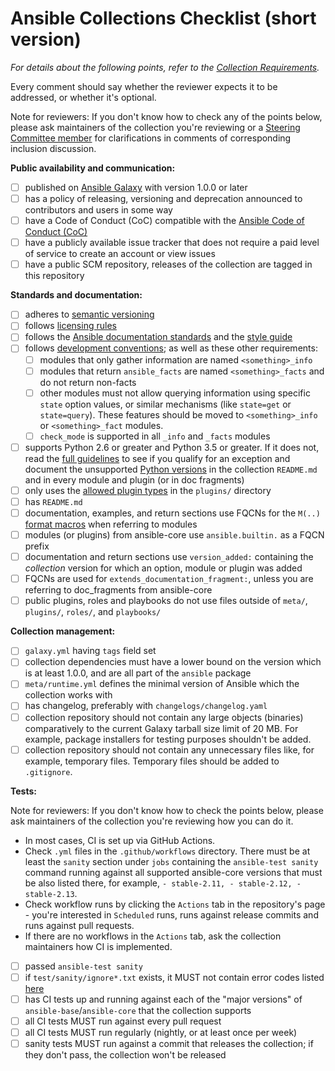 # Ansible Collections Checklist (short version)

_For details about the following points, refer to the [Collection Requirements](https://github.com/ansible-collections/overview/blob/main/collection_requirements.rst)._

Every comment should say whether the reviewer expects it to be addressed, or whether it's optional.

Note for reviewers: If you don't know how to check any of the points below, please ask maintainers of the collection you're reviewing or a [Steering Committee member](https://docs.ansible.com/ansible/devel/community/steering/community_steering_committee.html#current-steering-committee-members) for clarifications in comments of corresponding inclusion discussion.

**Public availability and communication:**
- [ ] published on [Ansible Galaxy](https://galaxy.ansible.com) with version 1.0.0 or later
- [ ] has a policy of releasing, versioning and deprecation announced to contributors and users in some way
- [ ] have a Code of Conduct (CoC) compatible with the [Ansible Code of Conduct (CoC)](https://docs.ansible.com/ansible/latest/community/code_of_conduct.html)
- [ ] have a publicly available issue tracker that does not require a paid level of service to create an account or view issues
- [ ] have a public SCM repository, releases of the collection are tagged in this repository

**Standards and documentation:**
- [ ] adheres to [semantic versioning](https://semver.org/)
- [ ] follows [licensing rules](https://github.com/ansible-collections/overview/blob/main/collection_requirements.rst#licensing)
- [ ] follows the [Ansible documentation standards](https://docs.ansible.com/ansible/devel/dev_guide/developing_modules_documenting.html) and the [style guide](https://docs.ansible.com/ansible/devel/dev_guide/style_guide/index.html#style-guide)
- [ ] follows [development conventions](https://docs.ansible.com/ansible/devel/dev_guide/developing_modules_best_practices.html); as well as these other requirements:
  - [ ] modules that only gather information are named `<something>_info`
  - [ ] modules that return `ansible_facts` are named `<something>_facts` and do not return non-facts
  - [ ] other modules must not allow querying information using specific `state` option values, or similar mechanisms (like `state=get` or `state=query`).  These features should be moved to `<something>_info` or `<something>_fact` modules.
  - [ ] `check_mode` is supported in all `_info` and `_facts` modules
- [ ] supports Python 2.6 or greater and Python 3.5 or greater. If it does not, read the [full guidelines](https://github.com/ansible-collections/overview/blob/main/collection_requirements.rst#python-compatibility) to see if you qualify for an exception and document the unsupported [Python versions](https://docs.ansible.com/ansible/latest/dev_guide/developing_python_3.html#ansible-and-python-3) in the collection ``README.md`` and in every module and plugin (or in doc fragments)
- [ ] only uses the [allowed plugin types](https://github.com/ansible-collections/overview/blob/main/collection_requirements.rst#modules-plugins) in the `plugins/` directory
- [ ] has `README.md`
- [ ] documentation, examples, and return sections use FQCNs for the `M(..)` [format macros](https://docs.ansible.com/ansible/latest/dev_guide/developing_modules_documenting.html#linking-and-other-format-macros-within-module-documentation) when referring to modules
- [ ] modules (or plugins) from ansible-core use `ansible.builtin.` as a FQCN prefix
- [ ] documentation and return sections use `version_added:` containing the *collection* version for which an option, module or plugin was added
- [ ] FQCNs are used for `extends_documentation_fragment:`, unless you are referring to doc_fragments from ansible-core
- [ ] public plugins, roles and playbooks do not use files outside of `meta/`, `plugins/`, `roles/`, and `playbooks/`

**Collection management:**
- [ ] `galaxy.yml` having `tags` field set
- [ ] collection dependencies must have a lower bound on the version which is at least 1.0.0, and are all part of the `ansible` package
- [ ] `meta/runtime.yml` defines the minimal version of Ansible which the collection works with
- [ ] has changelog, preferably with `changelogs/changelog.yaml`
- [ ] collection repository should not contain any large objects (binaries) comparatively to the current Galaxy tarball size limit of 20 MB. For example, package installers for testing purposes shouldn't be added.
- [ ] collection repository should not contain any unnecessary files like, for example, temporary files. Temporary files should be added to `.gitignore`.

**Tests:**

Note for reviewers: If you don't know how to check the points below, please ask maintainers of the collection you're reviewing how you can do it.
* In most cases, CI is set up via GitHub Actions.
* Check `.yml` files in the `.github/workflows` directory. There must be at least the `sanity` section under `jobs` containing the `ansible-test sanity` command running against all supported ansible-core versions that must be also listed there, for example, `- stable-2.11, - stable-2.12, - stable-2.13`.
* Check workflow runs by clicking the `Actions` tab in the repository's page - you're interested in `Scheduled` runs, runs against release commits and runs against pull requests.
* If there are no workflows in the `Actions` tab, ask the collection maintainers how CI is implemented.

- [ ] passed `ansible-test sanity`
- [ ] if `test/sanity/ignore*.txt` exists, it MUST not contain error codes listed [here](https://github.com/ansible-collections/overview/blob/main/collection_requirements.rst#ci-testing)
- [ ] has CI tests up and running against each of the "major versions" of `ansible-base`/`ansible-core` that the collection supports
- [ ] all CI tests MUST run against every pull request
- [ ] all CI tests MUST run regularly (nightly, or at least once per week)
- [ ] sanity tests MUST run against a commit that releases the collection; if they don't pass, the collection won't be released
